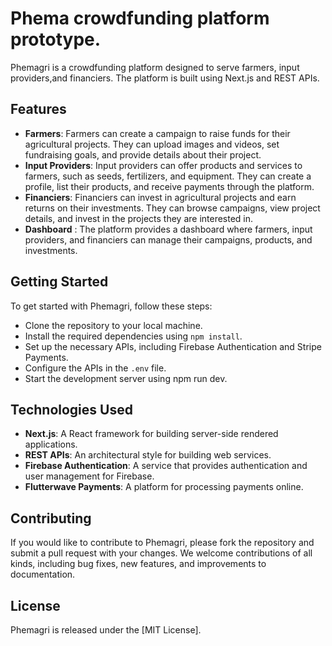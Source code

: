 # Phema crowdfunding platform prototype. 
Phemagri is a crowdfunding platform designed to serve farmers, input providers,and financiers. 
The platform is built using Next.js and REST APIs.

## Features
- **Farmers**: Farmers can create a campaign to raise funds for their agricultural projects. They can upload images and videos, set fundraising goals, and provide details about their project.
- **Input Providers**: Input providers can offer products and services to farmers, such as seeds, fertilizers, and equipment. They can create a profile, list their products, and receive payments through the platform.
- **Financiers**: Financiers can invest in agricultural projects and earn returns on their investments. They can browse campaigns, view project details, and invest in the projects they are interested in.
- **Dashboard** : The platform provides a dashboard where farmers, input providers, and financiers can manage their campaigns, products, and investments.

## Getting Started
To get started with Phemagri, follow these steps:

- Clone the repository to your local machine.
- Install the required dependencies using `npm install`.
- Set up the necessary APIs, including Firebase Authentication and Stripe Payments.
- Configure the APIs in the `.env` file.
- Start the development server using npm run dev.

## Technologies Used
- **Next.js**: A React framework for building server-side rendered applications.
- **REST APIs**: An architectural style for building web services.
- **Firebase Authentication**: A service that provides authentication and user management for Firebase.
- **Flutterwave Payments**: A platform for processing payments online.

## Contributing

If you would like to contribute to Phemagri, please fork the repository and submit a pull request with your changes. We welcome contributions of all kinds, including bug fixes, new features, and improvements to documentation.

## License
Phemagri is released under the [MIT License].

